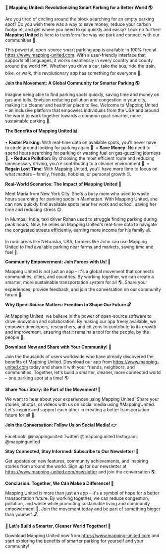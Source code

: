 **🚀 Mapping United: Revolutionizing Smart Parking for a Better World 🌎**

Are you tired of circling around the block searching for an empty parking spot? Do you wish there was a way to save money, reduce your carbon footprint, and get where you need to go quickly and easily? Look no further! **Mapping United** is here to transform the way we park and connect with our communities 🌟.

This powerful, open-source smart parking app is available in 100% free at https://www.mapping-united.com. With a user-friendly interface that supports all languages, it works seamlessly in every country and county around the world 🗺️. Whether you drive a car, take the bus, ride the train, bike, or walk, this revolutionary app has something for everyone 👏.

**Join the Movement: A Global Community for Smarter Parking 🌎**

Imagine being able to find parking spots quickly, saving time and money on gas and tolls. Envision reducing pollution and congestion in your city, making it a cleaner and healthier place to live. Welcome to Mapping United – an inclusive platform that empowers individuals from the USA and around the world to work together towards a common goal: smarter, more sustainable parking 🌟.

**The Benefits of Mapping United 📊**

• **Faster Parking**: With real-time data on available spots, you'll never have to circle around looking for parking again 🚗.
• **Save Money**: No need to spend hours searching for parking or wasting fuel on gas-guzzling journeys 💸.
• **Reduce Pollution**: By choosing the most efficient route and reducing unnecessary driving, you're contributing to a cleaner environment 🌿.
• **Regain Lost Time**: With Mapping United, you'll have more time to focus on what matters – family, friends, hobbies, or personal growth ⏰.

**Real-World Scenarios: The Impact of Mapping United 🌟**

Meet Maria from New York City. She's a busy mom who used to waste hours searching for parking spots in Manhattan. With Mapping United, she can now quickly find available spots near her work and school, saving her time and reducing stress 😊.

In Mumbai, India, taxi driver Rohan used to struggle finding parking during peak hours. Now, he relies on Mapping United's real-time data to navigate the congested streets efficiently, earning more income for his family 💰.

In rural areas like Nebraska, USA, farmers like John can use Mapping United to find available parking near farms and markets, saving time and fuel 🌾.

**Community Empowerment: Join Forces with Us! 👫**

Mapping United is not just an app – it's a global movement that connects communities, cities, and countries. By working together, we can create a smarter, more sustainable transportation system for all 🌎. Share your experiences, provide feedback, and join the conversation on our community forum 💬.

**Why Open-Source Matters: Freedom to Shape Our Future 🔓**

At Mapping United, we believe in the power of open-source software to drive innovation and collaboration. By making our app freely available, we empower developers, researchers, and citizens to contribute to its growth and improvement, ensuring that it remains a tool for the people, by the people 🌟.

**Download Now and Share with Your Community! 📲**

Join the thousands of users worldwide who have already discovered the benefits of Mapping United. Download our app from https://www.mapping-united.com today and share it with your friends, neighbors, and communities. Together, let's build a smarter, cleaner, more connected world – one parking spot at a time! 🌎

**Share Your Story: Be Part of the Movement! 📣**

We want to hear about your experiences using Mapping United! Share your stories, photos, or videos with us on social media using #MappingUnited. Let's inspire and support each other in creating a better transportation future for all 🌟.

**Join the Conversation: Follow Us on Social Media! 👉**

Facebook: @mappingunited
Twitter: @mappingunited
Instagram: @mappingunited

**Stay Connected, Stay Informed: Subscribe to Our Newsletter! 📧**

Get updates on new features, community achievements, and inspiring stories from around the world. Sign up for our newsletter at https://www.mapping-united.com/newsletter and join the conversation 🌎.

**Conclusion: Together, We Can Make a Difference! 💖**

Mapping United is more than just an app – it's a symbol of hope for a better transportation future. By working together, we can reduce congestion, pollution, and waste while promoting sustainable living and community empowerment 🌟. Join the movement today and be part of something bigger than yourself 🔓.

**💪 Let's Build a Smarter, Cleaner World Together! 💖**

Download Mapping United now from https://www.mapping-united.com and start exploring the benefits of smarter parking for yourself and your community!